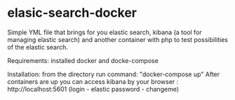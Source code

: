 # elasic-search-docker
Simple YML file that brings for you elastic search, kibana (a tool for managing elastic search) 
and another container with php to test possibilities of the elastic search.

Requirements:
installed docker and docke-compose

Installation:
from the directory run command: "docker-compose up"
After containers are up you can access kibana 
    by your browser : http://localhost:5601  (login - elastic password - changeme)

